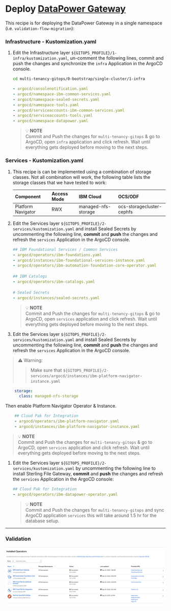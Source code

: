 # Deploy [DataPower Gateway](https://www.ibm.com/products/datapower-gateway)

This recipe is for deploying the DataPower Gateway in a single namespace (i.e. `validation-flow-migration`): 

### Infrastructure - Kustomization.yaml
1. Edit the Infrastructure layer `${GITOPS_PROFILE}/1-infra/kustomization.yaml`, un-comment the following lines, commit and push the changes and synchronize the `infra` Application in the ArgoCD console.

    ```bash        
    cd multi-tenancy-gitops/0-bootstrap/single-cluster/1-infra
    ```

    ```yaml
    - argocd/consolenotification.yaml
    - argocd/namespace-ibm-common-services.yaml
    - argocd/namespace-sealed-secrets.yaml
    - argocd/namespace-tools.yaml
    - argocd/serviceaccounts-ibm-common-services.yaml
    - argocd/serviceaccounts-tools.yaml
    - argocd/namespace-datapower.yaml
    ```
    >  💡 **NOTE**  
    > Commit and Push the changes for `multi-tenancy-gitops` & go to ArgoCD, open `infra` application and click refresh.
    > Wait until everything gets deployed before moving to the next steps.

### Services - Kustomization.yaml

1. This recipe is can be implemented using a combination of storage classes. Not all combination will work, the following table lists the storage classes that we have tested to work:

    | Component | Access Mode | IBM Cloud | OCS/ODF |
    | --- | --- | --- | --- |
    | Platform Navigator | RWX | managed-nfs-storage | ocs-storagecluster-cephfs |

1. Edit the Services layer `${GITOPS_PROFILE}/2-services/kustomization.yaml` and install Sealed Secrets by uncommenting the following line, **commit** and **push** the changes and refresh the `services` Application in the ArgoCD console.
   
    ```yaml
    ## IBM Foundational Services / Common Services
    - argocd/operators/ibm-foundations.yaml
    - argocd/instances/ibm-foundational-services-instance.yaml
    - argocd/operators/ibm-automation-foundation-core-operator.yaml

    ## IBM Catalogs
    - argocd/operators/ibm-catalogs.yaml

    # Sealed Secrets
    - argocd/instances/sealed-secrets.yaml
    ```

    >  💡 **NOTE**  
    > Commit and Push the changes for `multi-tenancy-gitops` & go to ArgoCD, open `services` application and click refresh.
    > Wait until everything gets deployed before moving to the next steps.

1. Edit the Services layer `${GITOPS_PROFILE}/2-services/kustomization.yaml` and install Sealed Secrets by uncommenting the following line, **commit** and **push** the changes and refresh the `services` Application in the ArgoCD console.
 
> **⚠️** Warning:
>> Make sure that `${GITOPS_PROFILE}/2-services/argocd/instances/ibm-platform-navigator-instance.yaml`
   
```yaml
    storage:
      class: managed-nfs-storage
```  
Then enable Platform Navigator Operator & Instance.  
```yaml
    ## Cloud Pak for Integration
    - argocd/operators/ibm-platform-navigator.yaml
    - argocd/instances/ibm-platform-navigator-instance.yaml
``` 

>  💡 **NOTE**  
> Commit and Push the changes for `multi-tenancy-gitops` & go to ArgoCD, open `services` application and click refresh.
> Wait until everything gets deployed before moving to the next steps.

1. Edit the Services layer `${GITOPS_PROFILE}/2-services/kustomization.yaml` by uncommenting the following line to install Sterling File Gateway, **commit** and **push** the changes and refresh the `services` Application in the ArgoCD console:

    ```yaml
    ## Cloud Pak for Integration
    - argocd/operators/ibm-datapower-operator.yaml
    ```

    >  💡 **NOTE**  
    > Commit and Push the changes for `multi-tenancy-gitops` and
    > sync ArgoCD application `services` this will take around 1.5 hr for the database setup.

---

### Validation

![DataPower Operator](images/datapower-operator.png)
